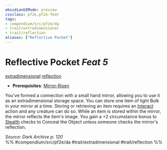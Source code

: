 ```yaml
---
obsidianUIMode: preview
cssclass: pf2e,pf2e-feat
tags:
- compendium/src/pf2e/da
- trait/extradimensional
- trait/reflection
aliases: ["Reflective Pocket"]
---
```

# Reflective Pocket  *Feat 5*  
[extradimensional](/rules/traits/extradimensional.md)  [reflection](/rules/traits/reflection-da.md)  

- **Prerequisites**: [Mirror-Risen](/compendium/feats/mirror-risen-da.md)

You've formed a connection with a small hand mirror, allowing you to use it as an extradimensional storage space. You can store one item of light Bulk in your mirror at a time. Storing or retrieving an item requires an [Interact](/rules/actions/interact.md) action and any creature can do so. While an item is stored within the mirror, the mirror reflects the item's image. You gain a +2 circumstance bonus to [Stealth](/compendium/skills.md#Stealth) checks to Conceal the Object unless someone checks the mirror's reflection.

*Source: Dark Archive p. 120*  
%% #compendium/src/pf2e/da #trait/extradimensional #trait/reflection %%
